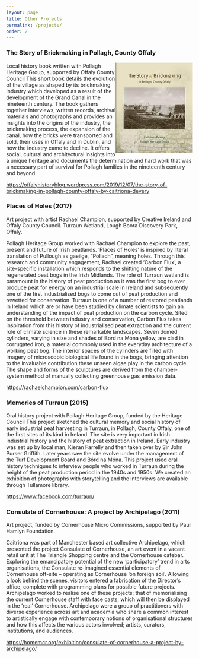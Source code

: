 ```yaml
---
layout: page
title: Other Projects
permalink: /projects/
order: 2
---
```


### The Story of Brickmaking in Pollagh, County Offaly

<img align="right" src="/image/brick_book.jpg">

Local history book written with Pollagh Heritage Group, supported by Offaly County Council
This short book details the evolution of the village as shaped by its brickmaking industry which developed as a result of the development of the Grand Canal in the nineteenth century. The book gathers together interviews, written records, archival materials and photographs and provides an insights into the origins of the industry, the brickmaking process, the expansion of the canal, how the bricks were transported and sold, their uses in Offaly and in Dublin, and how the industry came to decline. It offers social, cultural and architectural insights into a unique heritage and documents the determination and hard work that was a necessary part of survival for Pollagh families in the nineteenth century and beyond.

<https://offalyhistoryblog.wordpress.com/2019/12/07/the-story-of-brickmaking-in-pollagh-county-offaly-by-caitriona-devery>

### Places of Holes (2017)
Art project with artist Rachael Champion, supported by Creative Ireland and Offaly County Council.
Turraun Wetland, Lough Boora Discovery Park, Offaly.

Pollagh Heritage Group worked with Rachael Champion to explore the past, present and future of Irish peatlands. ‘Places of Holes’ is inspired by literal translation of Pullough as gaeilge, “Pollach”, meaning holes. Through this research and community engagement, Rachael created ‘Carbon Flux’, a site-specific installation which responds to the shifting nature of the regenerated peat bogs in the Irish Midlands. The role of Turraun wetland is paramount in the history of peat production as it was the first bog to ever produce peat for energy on an industrial scale in Ireland and subsequently one of the first industrialised bogs to come out of peat production and rewetted for conservation. Turraun is one of a number of restored peatlands in Ireland which are or have been studied by climate scientists to gain an understanding of the impact of peat production on the carbon cycle.  Sited on the threshold between industry and conservation, Carbon Flux takes inspiration from this history of industrialised peat extraction and the current role of climate science in these remarkable landscapes. Seven domed cylinders, varying in size and shades of Bord na Móna yellow, are clad in corrugated iron, a material commonly used in the everyday architecture of a working peat bog. The interior spaces of the cylinders are filled with imagery of microscopic biological life found in the bogs, bringing attention to the invaluable contribution these unseen algae play in the carbon cycle. The shape and forms of the sculptures are derived from the chamber-system method of manually collecting greenhouse gas emission data.

<https://rachaelchampion.com/carbon-flux>

### Memories of Turraun (2015)
Oral history project with Pollagh Heritage Group, funded by the Heritage Council
This project sketched the cultural memory and social history of early industrial peat harvesting in Turraun, in Pollagh, County Offaly, one of the first sites of its kind in Ireland. The site is very important in Irish industrial history and the history of peat extraction in Ireland. Early industry was set up by local man, Kieran Farrelly and then taken over by Sir John Purser Griffith. Later years saw the site evolve under the management of the Turf Development Board and Bórd na Móna.  This project used oral history techniques to interview people who worked in Turraun during the height of the peat production period in the 1940s and 1950s. We created an exhibition of photographs with storytelling and the interviews are available through Tullamore library.

<https://www.facebook.com/turraun/>

### Consulate of Cornerhouse: A project by Archipelago (2011)
Art project, funded by Cornerhouse Micro Commissions, supported by Paul Hamlyn Foundation.

Caitriona was part of Manchester based art collective Archipelago, which presented the project Consulate of Cornerhouse, an art event in a vacant retail unit at The Triangle Shopping centre and the Cornerhouse cafebar. Exploring the emancipatory potential of the new ‘participatory’ trend in arts organisations, the Consulate re-imagined essential elements of Cornerhouse off-site – operating as Cornerhouse ‘on foreign soil’. Allowing a look behind the scenes, visitors entered a fabrication of the Director’s office, complete with programming plans for possible future projects. Archipelago worked to realise one of these projects; that of memorialising the current Cornerhouse staff with face casts, which will then be displayed in the ‘real’ Cornerhouse. Archipelago were a group of practitioners with diverse experience across art and academia who share a common interest to artistically engage with contemporary notions of organisational structures and how this affects the various actors involved; artists, curators, institutions, and audiences.

<https://homemcr.org/exhibition/consulate-of-cornerhouse-a-project-by-archipelago/>